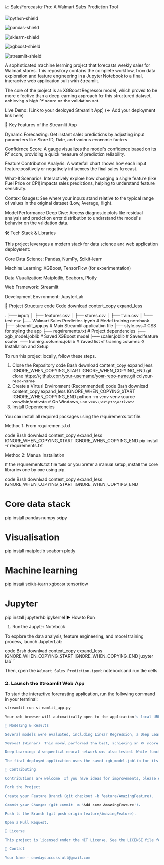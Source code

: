 📈 SalesForecaster Pro: A Walmart Sales Prediction Tool
<!-- Replace with an actual screenshot of your app -->


![python-shield](https://img.shields.io/badge/Python-3.9%2B-blue.svg)


![pandas-shield](https://img.shields.io/badge/pandas-2.2-blue)


![sklearn-shield](https://img.shields.io/badge/scikit--learn-1.6-blue)


![xgboost-shield](https://img.shields.io/badge/XGBoost-2.1-blue)


![streamlit-shield](https://img.shields.io/badge/Streamlit-1.3-ff69b4)

A sophisticated machine learning project that forecasts weekly sales for Walmart stores. This repository contains the complete workflow, from data exploration and feature engineering in a Jupyter Notebook to a final, interactive web application built with Streamlit.

The core of the project is an XGBoost Regressor model, which proved to be more effective than a deep learning approach for this structured dataset, achieving a high R² score on the validation set.

Live Demo: [Link to your deployed Streamlit App] (<- Add your deployment link here)

🌟 Key Features of the Streamlit App

Dynamic Forecasting: Get instant sales predictions by adjusting input parameters like Store ID, Date, and various economic factors.

Confidence Score: A gauge visualizes the model's confidence based on its R² score, providing a quick measure of prediction reliability.

Feature Contribution Analysis: A waterfall chart shows how each input feature positively or negatively influences the final sales forecast.

What-If Scenarios: Interactively explore how changing a single feature (like Fuel Price or CPI) impacts sales predictions, helping to understand feature sensitivity.

Context Gauges: See where your inputs stand relative to the typical range of values in the original dataset (Low, Average, High).

Model Performance Deep Dive: Access diagnostic plots like residual analysis and prediction error distribution to understand the model's behavior on the validation data.

🛠️ Tech Stack & Libraries

This project leverages a modern stack for data science and web application deployment:

Core Data Science: Pandas, NumPy, Scikit-learn

Machine Learning: XGBoost, TensorFlow (for experimentation)

Data Visualization: Matplotlib, Seaborn, Plotly

Web Framework: Streamlit

Development Environment: JupyterLab

📁 Project Structure
code
Code
download
content_copy
expand_less

.
├── input/
│   ├── features.csv
│   ├── stores.csv
│   ├── train.csv
│   └── test.csv
├── Walmart Sales Prediction.ipynb  # Model training notebook
├── streamlit_app.py                # Main Streamlit application file
├── style.css                       # CSS for styling the app
├── requirements.txt                # Project dependencies
├── xgb_model.joblib                # Saved XGBoost model
├── scaler.joblib                   # Saved feature scaler
└── training_columns.joblib         # Saved list of training columns
⚙️ Installation and Setup

To run this project locally, follow these steps.

1. Clone the Repository
code
Bash
download
content_copy
expand_less
IGNORE_WHEN_COPYING_START
IGNORE_WHEN_COPYING_END
git clone https://github.com/your-username/your-repo-name.git
cd your-repo-name
2. Create a Virtual Environment (Recommended)
code
Bash
download
content_copy
expand_less
IGNORE_WHEN_COPYING_START
IGNORE_WHEN_COPYING_END
python -m venv venv
source venv/bin/activate  # On Windows, use `venv\Scripts\activate`
3. Install Dependencies

You can install all required packages using the requirements.txt file.

Method 1: From requirements.txt

code
Bash
download
content_copy
expand_less
IGNORE_WHEN_COPYING_START
IGNORE_WHEN_COPYING_END
pip install -r requirements.txt

Method 2: Manual Installation

If the requirements.txt file fails or you prefer a manual setup, install the core libraries one by one using pip.

code
Bash
download
content_copy
expand_less
IGNORE_WHEN_COPYING_START
IGNORE_WHEN_COPYING_END
# Core data stack
pip install pandas numpy scipy

# Visualisation
pip install matplotlib seaborn plotly

# Machine learning
pip install scikit-learn xgboost tensorflow

# Jupyter
pip install jupyterlab ipykernel
▶️ How to Run
1. Run the Jupyter Notebook

To explore the data analysis, feature engineering, and model training process, launch JupyterLab:

code
Bash
download
content_copy
expand_less
IGNORE_WHEN_COPYING_START
IGNORE_WHEN_COPYING_END
jupyter lab```

Then, open the `Walmart Sales Prediction.ipynb` notebook and run the cells.

### 2. Launch the Streamlit Web App

To start the interactive forecasting application, run the following command in your terminal:

```bash
streamlit run streamlit_app.py

Your web browser will automatically open to the application's local URL.

🧠 Modeling & Results

Several models were evaluated, including Linear Regression, a Deep Learning model (using TensorFlow/Keras), and an XGBoost Regressor.

XGBoost (Winner): This model performed the best, achieving an R² score of 0.92 on the time-series validation set. It demonstrated superior performance in capturing the complex, non-linear relationships in the data.

Deep Learning: A sequential neural network was also tested. While functional, it did not outperform the XGBoost model for this specific tabular dataset, highlighting that more complex models are not always better.

The final deployed application uses the saved xgb_model.joblib for its predictions.

🤝 Contributing

Contributions are welcome! If you have ideas for improvements, please open an issue to discuss what you would like to change. Pull requests are also appreciated.

Fork the Project.

Create your Feature Branch (git checkout -b feature/AmazingFeature).

Commit your Changes (git commit -m 'Add some AmazingFeature').

Push to the Branch (git push origin feature/AmazingFeature).

Open a Pull Request.

📄 License

This project is licensed under the MIT License. See the LICENSE file for more details.

📧 Contact

Your Name - onedaysuccussfull@gmail.com
